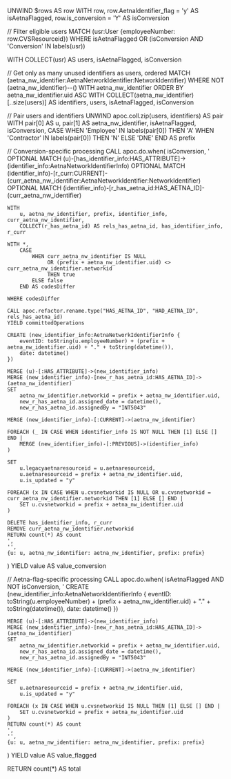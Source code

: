 UNWIND $rows AS row
WITH row,
     row.Aetnaldentifier_flag = 'y' AS isAetnaFlagged,
     row.is_conversion = 'Y' AS isConversion

// Filter eligible users
MATCH (usr:User {employeeNumber: row.CVSResourceid})
WHERE isAetnaFlagged OR (isConversion AND 'Conversion' IN labels(usr))

WITH COLLECT(usr) AS users, isAetnaFlagged, isConversion

// Get only as many unused identifiers as users, ordered
MATCH (aetna_nw_identifier:AetnaNetworkIdentifier:NetworkIdentifier)
WHERE NOT (aetna_nw_identifier)--()
WITH aetna_nw_identifier
ORDER BY aetna_nw_identifier.uid ASC
WITH COLLECT(aetna_nw_identifier)[..size(users)] AS identifiers, users, isAetnaFlagged, isConversion

// Pair users and identifiers
UNWIND apoc.coll.zip(users, identifiers) AS pair
WITH 
    pair[0] AS u,
    pair[1] AS aetna_nw_identifier,
    isAetnaFlagged, isConversion,
    CASE 
        WHEN 'Employee' IN labels(pair[0]) THEN 'A'
        WHEN 'Contractor' IN labels(pair[0]) THEN 'N'
        ELSE 'DNE'
    END AS prefix

// Conversion-specific processing
CALL apoc.do.when(
    isConversion,
    '
    OPTIONAL MATCH (u)-[has_identifier_info:HAS_ATTRIBUTE]->(identifier_info:AetnaNetworkIdentifierInfo)
    OPTIONAL MATCH (identifier_info)-[r_curr:CURRENT]-(curr_aetna_nw_identifier:AetnaNetworkIdentifier:NetworkIdentifier)
    OPTIONAL MATCH (identifier_info)-[r_has_aetna_id:HAS_AETNA_ID]-(curr_aetna_nw_identifier)
    
    WITH 
        u, aetna_nw_identifier, prefix, identifier_info, curr_aetna_nw_identifier, 
        COLLECT(r_has_aetna_id) AS rels_has_aetna_id, has_identifier_info, r_curr

    WITH *,
        CASE 
            WHEN curr_aetna_nw_identifier IS NULL 
                 OR (prefix + aetna_nw_identifier.uid) <> curr_aetna_nw_identifier.networkid 
                 THEN true 
            ELSE false 
        END AS codesDiffer

    WHERE codesDiffer

    CALL apoc.refactor.rename.type("HAS_AETNA_ID", "HAD_AETNA_ID", rels_has_aetna_id)
    YIELD committedOperations

    CREATE (new_identifier_info:AetnaNetworkIdentifierInfo {
        eventID: toString(u.employeeNumber) + (prefix + aetna_nw_identifier.uid) + "." + toString(datetime()),
        date: datetime()
    })

    MERGE (u)-[:HAS_ATTRIBUTE]->(new_identifier_info)
    MERGE (new_identifier_info)-[new_r_has_aetna_id:HAS_AETNA_ID]->(aetna_nw_identifier)
    SET 
        aetna_nw_identifier.networkid = prefix + aetna_nw_identifier.uid,
        new_r_has_aetna_id.assigned_date = datetime(),
        new_r_has_aetna_id.assignedBy = "INT5043"

    MERGE (new_identifier_info)-[:CURRENT]->(aetna_nw_identifier)

    FOREACH (_ IN CASE WHEN identifier_info IS NOT NULL THEN [1] ELSE [] END |
        MERGE (new_identifier_info)-[:PREVIOUS]->(identifier_info)
    )

    SET 
        u.legacyaetnaresourceid = u.aetnaresourceid,
        u.aetnaresourceid = prefix + aetna_nw_identifier.uid,
        u.is_updated = "y"

    FOREACH (x IN CASE WHEN u.cvsnetworkid IS NULL OR u.cvsnetworkid = curr_aetna_nw_identifier.networkid THEN [1] ELSE [] END |
        SET u.cvsnetworkid = prefix + aetna_nw_identifier.uid
    )

    DELETE has_identifier_info, r_curr
    REMOVE curr_aetna_nw_identifier.networkid
    RETURN count(*) AS count
    ',
    '',
    {u: u, aetna_nw_identifier: aetna_nw_identifier, prefix: prefix}
) YIELD value AS value_conversion

// Aetna-flag-specific processing
CALL apoc.do.when(
    isAetnaFlagged AND NOT isConversion,
    '
    CREATE (new_identifier_info:AetnaNetworkIdentifierInfo {
        eventID: toString(u.employeeNumber) + (prefix + aetna_nw_identifier.uid) + "." + toString(datetime()),
        date: datetime()
    })

    MERGE (u)-[:HAS_ATTRIBUTE]->(new_identifier_info)
    MERGE (new_identifier_info)-[new_r_has_aetna_id:HAS_AETNA_ID]->(aetna_nw_identifier)
    SET 
        aetna_nw_identifier.networkid = prefix + aetna_nw_identifier.uid,
        new_r_has_aetna_id.assigned_date = datetime(),
        new_r_has_aetna_id.assignedBy = "INT5043"

    MERGE (new_identifier_info)-[:CURRENT]->(aetna_nw_identifier)

    SET 
        u.aetnaresourceid = prefix + aetna_nw_identifier.uid,
        u.is_updated = "y"

    FOREACH (x IN CASE WHEN u.cvsnetworkid IS NULL THEN [1] ELSE [] END |
        SET u.cvsnetworkid = prefix + aetna_nw_identifier.uid
    )
    RETURN count(*) AS count
    ',
    '',
    {u: u, aetna_nw_identifier: aetna_nw_identifier, prefix: prefix}
) YIELD value AS value_flagged

RETURN count(*) AS total
